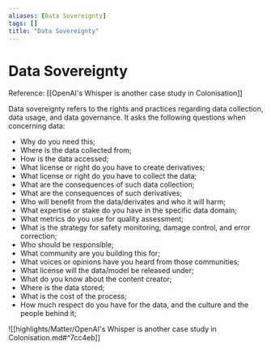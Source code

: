 ```yaml
---
aliases: [Data Sovereignty]
tags: []
title: "Data Sovereignty"
---
```


# Data Sovereignty

Reference: [[OpenAI's Whisper is another case study in Colonisation]]

Data sovereignty refers to the rights and practices regarding data collection, data usage, and data governance. It asks the following questions when concerning data:

- Why do you need this;
- Where is the data collected from;
- How is the data accessed;
- What license or right do you have to create derivatives;
- What license or right do you have to collect the data;
- What are the consequences of such data collection;
- What are the consequences of such derivatives;
- Who will benefit from the data/derivates and who it will harm;
- What expertise or stake do you have in the specific data domain;
- What metrics do you use for quality assessment;
- What is the strategy for safety monitoring, damage control, and error correction;
- Who should be responsible;
- What community are you building this for;
- What voices or opinions have you heard from those communities;
- What license will the data/model be released under;
- What do you know about the content creator;
- Where is the data stored;
- What is the cost of the process;
- How much respect do you have for the data, and the culture and the people behind it;

![[highlights/Matter/OpenAI's Whisper is another case study in Colonisation.md#^7cc4eb]]